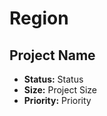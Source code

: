 # Region

## Project Name

- **Status:** Status
- **Size:**  Project Size
- **Priority:**  Priority

